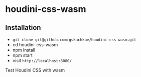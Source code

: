 # houdini-css-wasm

## Installation

* `git clone git@github.com:gskachkov/houdini-css-wasm.git`
* cd houdini-css-wasm
* npm install
* npm start
* visit `http://localhost:8080/`

Test Houdini CSS with wasm


